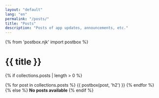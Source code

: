 ```yaml
---
layout: "default"
lang: "en"
permalink: "/posts/"
title: "Posts"
description: "Posts of app updates, announcements, etc."
---
```

{% from 'postbox.njk' import postbox %}

# {{ title }}

{% if collections.posts | length > 0 %}
<section>
  {% for post in collections.posts %}
  {{ postbox(post, 'h2') }}
  {% endfor %}
</section>
{% else %}
<strong>No posts available</strong>
{% endif %}
